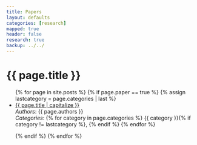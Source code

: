 ```yaml
---
title: Papers 
layout: defaults
categories: [research]
mapped: true 
header: false 
research: true
backup: ../../
---
```


# {{ page.title }}
<ul class="fa-ul">
{% for page in site.posts %}
{% if page.paper == true %}
{% assign lastcategory = page.categories | last %}
<li><i class="fa-li fa fa-file-text-o fa-lg"></i><a class="major" href="{{ page.url }}">{{ page.title | capitalize }}</a> </li>
<em>Authors</em>: {{ page.authors }} <br>
<em>Categories</em>: 
{% for category in page.categories %}
{{ category }}{% if category != lastcategory %},
{% endif %} 
{% endfor %} <p>
{% endif %}   <!-- cat-match-p -->
{% endfor %} <!-- page -->
</ul>
